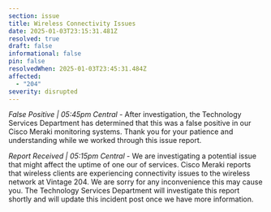```yaml
---
section: issue
title: Wireless Connectivity Issues
date: 2025-01-03T23:15:31.481Z
resolved: true
draft: false
informational: false
pin: false
resolvedWhen: 2025-01-03T23:45:31.484Z
affected:
  - "204"
severity: disrupted
---
```

*False Positive | 05:45pm Central* - After investigation, the Technology Services Department has determined that this was a false positive in our Cisco Meraki monitoring systems. Thank you for your patience and understanding while we worked through this issue report.

*Report Received | 05:15pm Central* - We are investigating a potential issue that might affect the uptime of one our of services. Cisco Meraki reports that wireless clients are experiencing connectivity issues to the wireless network at Vintage 204. We are sorry for any inconvenience this may cause you. The Technology Services Department will investigate this report shortly and will update this incident post once we have more information.